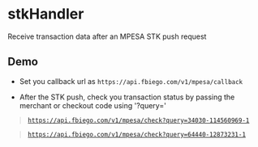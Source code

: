 # stkHandler
Receive transaction data after an MPESA STK push request

## Demo

- Set you callback url as `https://api.fbiego.com/v1/mpesa/callback`

- After the STK push, check you transaction status by passing the merchant or checkout code using '?query='

> [`https://api.fbiego.com/v1/mpesa/check?query=34030-114560969-1`](https://api.fbiego.com/v1/mpesa/check?query=34030-114560969-1)

> [`https://api.fbiego.com/v1/mpesa/check?query=64440-12873231-1`](https://api.fbiego.com/v1/mpesa/check?query=64440-12873231-1)

